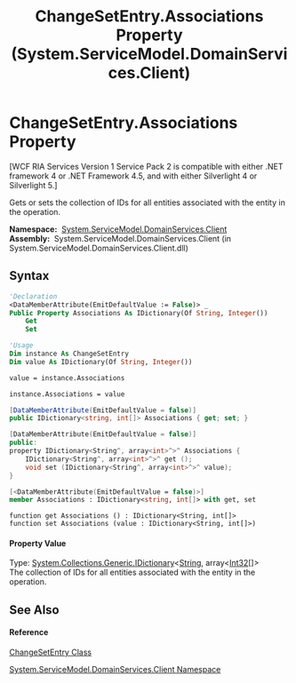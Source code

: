 ﻿---
title: ChangeSetEntry.Associations Property  (System.ServiceModel.DomainServices.Client)
TOCTitle: Associations Property
ms:assetid: P:System.ServiceModel.DomainServices.Client.ChangeSetEntry.Associations
ms:mtpsurl: https://msdn.microsoft.com/en-us/library/system.servicemodel.domainservices.client.changesetentry.associations(v=VS.91)
ms:contentKeyID: 28754619
ms.date: 01/27/2012
mtps_version: v=VS.91
f1_keywords:
- System.ServiceModel.DomainServices.Client.ChangeSetEntry.Associations
- System.ServiceModel.DomainServices.Client.ChangeSetEntry.get_Associations
- System.ServiceModel.DomainServices.Client.ChangeSetEntry.set_Associations
dev_langs:
- CSharp
- JScript
- VB
- FSharp
- c++
api_location:
- System.ServiceModel.DomainServices.Client.dll
api_name:
- System.ServiceModel.DomainServices.Client.ChangeSetEntry.Associations
- System.ServiceModel.DomainServices.Client.ChangeSetEntry.get_Associations
- System.ServiceModel.DomainServices.Client.ChangeSetEntry.set_Associations
api_type:
- Managed
topic_type:
- apiref
- kbSyntax
product_family_name: VS
ROBOTS: INDEX,FOLLOW
---

# ChangeSetEntry.Associations Property

\[WCF RIA Services Version 1 Service Pack 2 is compatible with either .NET framework 4 or .NET Framework 4.5, and with either Silverlight 4 or Silverlight 5.\]

Gets or sets the collection of IDs for all entities associated with the entity in the operation.

**Namespace:**  [System.ServiceModel.DomainServices.Client](ff422479\(v=vs.91\).md)  
**Assembly:**  System.ServiceModel.DomainServices.Client (in System.ServiceModel.DomainServices.Client.dll)

## Syntax

``` vb
'Declaration
<DataMemberAttribute(EmitDefaultValue := False)> _
Public Property Associations As IDictionary(Of String, Integer())
    Get
    Set
```

``` vb
'Usage
Dim instance As ChangeSetEntry
Dim value As IDictionary(Of String, Integer())

value = instance.Associations

instance.Associations = value
```

``` csharp
[DataMemberAttribute(EmitDefaultValue = false)]
public IDictionary<string, int[]> Associations { get; set; }
```

``` c++
[DataMemberAttribute(EmitDefaultValue = false)]
public:
property IDictionary<String^, array<int>^>^ Associations {
    IDictionary<String^, array<int>^>^ get ();
    void set (IDictionary<String^, array<int>^>^ value);
}
```

``` fsharp
[<DataMemberAttribute(EmitDefaultValue = false)>]
member Associations : IDictionary<string, int[]> with get, set
```

``` jscript
function get Associations () : IDictionary<String, int[]>
function set Associations (value : IDictionary<String, int[]>)
```

#### Property Value

Type: [System.Collections.Generic.IDictionary](https://msdn.microsoft.com/en-us/library/s4ys34ea)\<[String](https://msdn.microsoft.com/en-us/library/s1wwdcbf), array\<[Int32](https://msdn.microsoft.com/en-us/library/td2s409d)\[\]\>  
The collection of IDs for all entities associated with the entity in the operation.  

## See Also

#### Reference

[ChangeSetEntry Class](ff422693\(v=vs.91\).md)

[System.ServiceModel.DomainServices.Client Namespace](ff422479\(v=vs.91\).md)

